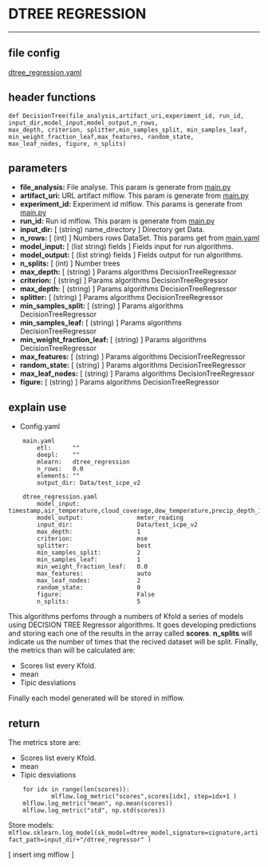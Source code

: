 # DTREE REGRESSION
---
## file config
[dtree_regression.yaml](../Config/dtree_regression.yaml)

## header functions

~~~
def DecisionTree(file_analysis,artifact_uri,experiment_id, run_id, input_dir,model_input,model_output,n_rows, 
max_depth, criterion, splitter,min_samples_split, min_samples_leaf, min_weight_fraction_leaf,max_features, random_state,
max_leaf_nodes, figure, n_splits)
~~~
## parameters
*   **file_analysis:** File analyse. This param is generate from [main.py](../main.py)
*   **artifact_uri:** URL artifact mlflow. This param is generate from [main.py](../main.py)
*   **experiment_id:** Experiment id mlflow. This params is generate from [main.py](../main.py)
*   **run_id:** Run id mlflow. This param is generate from [main.py](../main.py)
*   **input_dir:** [ (string) name_directory ] Directory get Data.
*   **n_rows:** [ (int) ] Numbers rows DataSet. This params get from [main.yaml](main.yaml)
*   **model_input:** [ (list string) fields ] Fields input for run algorithms.
*   **model_output:** [ (list string) fields ] Fields output for run algorithms.
*   **n_splits:**  [ (int) ] Number trees
*   **max_depth:** [ (string) ] Params algorithms DecisionTreeRegressor
*   **criterion:** [ (string) ] Params algorithms DecisionTreeRegressor
*   **max_depth:** [ (string) ] Params algorithms DecisionTreeRegressor
*   **splitter:** [ (string) ] Params algorithms DecisionTreeRegressor
*   **min_samples_split:** [ (string) ] Params algorithms DecisionTreeRegressor
*   **min_samples_leaf:** [ (string) ] Params algorithms DecisionTreeRegressor
*   **min_weight_fraction_leaf:** [ (string) ] Params algorithms DecisionTreeRegressor
*   **max_features:** [ (string) ] Params algorithms DecisionTreeRegressor
*   **random_state:** [ (string) ] Params algorithms DecisionTreeRegressor
*   **max_leaf_nodes:** [ (string) ] Params algorithms DecisionTreeRegressor
*   **figure:** [ (string) ] Params algorithms DecisionTreeRegressor

## explain use

* Config.yaml

~~~
    main.yaml
        etl:      ""
        deepl:    ""
        mlearn:   dtree_regression
        n_rows:   0.0
        elements: ""
        output_dir: Data/test_icpe_v2

    dtree_regression.yaml
        model_input:                timestamp,air_temperature,cloud_coverage,dew_temperature,precip_depth_1_hr,sea_level_pressure,wind_speed  
        model_output:               meter_reading 
        input_dir:                  Data/test_icpe_v2
        max_depth:                  1
        criterion:                  mse
        splitter:                   best
        min_samples_split:          2
        min_samples_leaf:           1
        min_weight_fraction_leaf:   0.0
        max_features:               auto
        max_leaf_nodes:             2
        random_state:               0
        figure:                     False
        n_splits:                   5

~~~
This algorithms perfoms through a numbers of Kfold a series  of models using DECISION TREE Regressor algorithms. It goes developing predictions and storing each one of the results in the array called **scores**.
**n_splits** will indicate us the number of times that the recived dataset will be split.  Finally, the metrics than  will be calculated are:

- Scores list every Kfold.
- mean
- Tipic desviations

Finally each model generated will be stored in mlflow.

## return

The metrics store are:
- Scores list every Kfold.
- mean
- Tipic desviations
~~~
    for idx in range(len(scores)):
            mlflow.log_metric("scores",scores[idx], step=idx+1 )
    mlflow.log_metric("mean", np.mean(scores))
    mlflow.log_metric("std", np.std(scores))
~~~
Store models:
`mlflow.sklearn.log_model(sk_model=dtree_model,signature=signature,artifact_path=input_dir+"/dtree_regressor" )`

[ insert img mlflow ]

